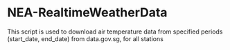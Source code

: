 # NEA-RealtimeWeatherData
This script is used to download air temperature data from specified periods (start_date, end_date) from data.gov.sg, for all stations
